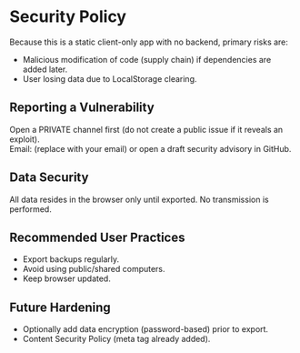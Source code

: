 # Security Policy

Because this is a static client-only app with no backend, primary risks are:
- Malicious modification of code (supply chain) if dependencies are added later.
- User losing data due to LocalStorage clearing.

## Reporting a Vulnerability

Open a PRIVATE channel first (do not create a public issue if it reveals an exploit).  
Email: (replace with your email) or open a draft security advisory in GitHub.

## Data Security

All data resides in the browser only until exported. No transmission is performed.

## Recommended User Practices

- Export backups regularly.
- Avoid using public/shared computers.
- Keep browser updated.

## Future Hardening

- Optionally add data encryption (password-based) prior to export.
- Content Security Policy (meta tag already added).